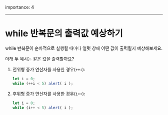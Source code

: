 importance: 4

---

# while 반복문의 출력값 예상하기

while 반복문이 순차적으로 실행될 때마다 얼럿 창에 어떤 값이 출력될지 예상해보세요.

아래 두 예시는 같은 값을 출력할까요?

1. 전위형 증가 연산자를 사용한 경우(`++i`):

    ```js
    let i = 0;
    while (++i < 5) alert( i );
    ```
2. 후위형 증가 연산자를 사용한 경우(`i++`):

    ```js
    let i = 0;
    while (i++ < 5) alert( i );
    ```
